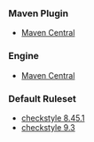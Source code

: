 ### Maven Plugin
- [Maven Central](https://repo.maven.apache.org/maven2/org/apache/maven/plugins/maven-checkstyle-plugin/)

### Engine
- [Maven Central](https://repo.maven.apache.org/maven2/com/puppycrawl/tools/checkstyle/)

### Default Ruleset
- [checkstyle 8.45.1](https://repo.maven.apache.org/maven2/com/puppycrawl/tools/checkstyle/8.45.1/checkstyle-8.45.1.jar!/sun_checks.xml)
- [checkstyle 9.3](https://repo.maven.apache.org/maven2/com/puppycrawl/tools/checkstyle/9.3/checkstyle-9.3.jar!/sun_checks.xml)

